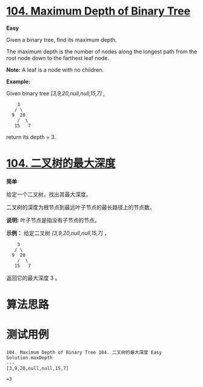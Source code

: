 # [104. Maximum Depth of Binary Tree][enTitle]

**Easy**

Given a binary tree, find its maximum depth.

The maximum depth is the number of nodes along the longest path from the root node down to the farthest leaf node.

**Note:**  A leaf is a node with no children.

**Example:** 

Given binary tree  *[3,9,20,null,null,15,7]* ,

```
    3
   / \
  9  20
    /  \
   15   7
```

return its depth = 3.
# [104. 二叉树的最大深度][cnTitle]

**简单**

给定一个二叉树，找出其最大深度。

二叉树的深度为根节点到最远叶子节点的最长路径上的节点数。

**说明:**  叶子节点是指没有子节点的节点。

**示例：**  给定二叉树  *[3,9,20,null,null,15,7]* ，

```
    3
   / \
  9  20
    /  \
   15   7
```

返回它的最大深度 3 。


# 算法思路

# 测试用例
```
104. Maximum Depth of Binary Tree 104. 二叉树的最大深度 Easy
Solution.maxDepth
---
[3,9,20,null,null,15,7]

=3
```

[enTitle]: https://leetcode.com/problems/maximum-depth-of-binary-tree/
[cnTitle]: https://leetcode-cn.com/problems/maximum-depth-of-binary-tree/




